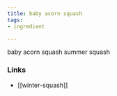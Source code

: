 ```yaml
---
title: baby acorn squash
tags:
- ingredient

---
```

baby acorn squash summer squash

### Links

* [[winter-squash]]
